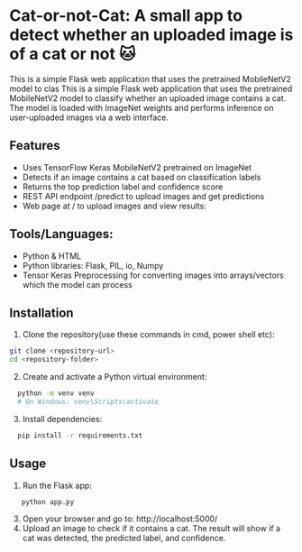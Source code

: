 # Cat-or-not-Cat: A small app to detect whether an uploaded image is of a cat or not 🐱
This is a simple Flask web application that uses the pretrained MobileNetV2 model to clas
This is a simple Flask web application that uses the pretrained MobileNetV2 model to classify whether an uploaded image contains a cat. The model is loaded with ImageNet weights and performs inference on user-uploaded images via a web interface.

## Features

- Uses TensorFlow Keras MobileNetV2 pretrained on ImageNet
- Detects if an image contains a cat based on classification labels
- Returns the top prediction label and confidence score
- REST API endpoint /predict to upload images and get predictions
- Web page at / to upload images and view results:

## Tools/Languages:
 - Python & HTML
 - Python libraries: Flask, PIL, io, Numpy
 - Tensor Keras Preprocessing for converting images into arrays/vectors which the model can process
   
## Installation

1. Clone the repository(use these commands in cmd, power shell etc):
 ```bash
git clone <repository-url>
cd <repository-folder>
```

2. Create and activate a Python virtual environment:
```bash
  python -m venv venv
  # On Windows: venv\Scripts\activate
```
3. Install dependencies:
```bash
  pip install -r requirements.txt
```

## Usage
1. Run the Flask app:
```bash
   python app.py
```
3. Open your browser and go to: http://localhost:5000/
4. Upload an image to check if it contains a cat. The result will show if a cat was detected, the predicted label, and confidence.









